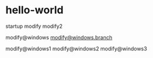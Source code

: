 # hello-world
startup
modify
modify2

modify@windows
modify@windows.branch

modify@windows1
modify@windows2
modify@windows3